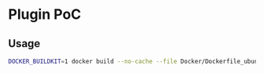 # Plugin PoC

## Usage

```bash
DOCKER_BUILDKIT=1 docker build --no-cache --file Docker/Dockerfile_ubuntu_devenv --output out .
```
